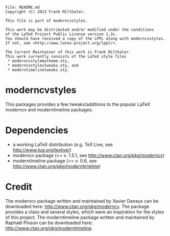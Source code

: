     File: README.md
    Copyright (C) 2013 Frank Milthaler.
    
    This file is part of moderncvstyles.
    
    This work may be distributed and/or modified under the conditions
    of the LaTeX Project Public License version 1.3c.
    You should have received a copy of the LPPL along with moderncvstyles.
    If not, see <http://www.latex-project.org/lppl/>.
    
    The Current Maintainer of this work is Frank Milthaler.
    This work currently consists of the LaTeX style files
     * moderncvstylemytheme.sty,
     * moderncvstylestweaks.sty, and
     * moderntimelinetweaks.sty.

moderncvstyles
==============
This packages provides a few tweaks/additions to the popular LaTeX moderncv and moderntimeline packages.

Dependencies
==============
  * a working LaTeX distribution (e.g. TeX Live, see http://www.tug.org/texlive/)
  * moderncv package (>= v. 1.5.1, see http://www.ctan.org/pkg/moderncv)
  * moderntimeline package (>= v. 0.6, see http://www.ctan.org/pkg/moderntimeline)

Credit
==============
The moderncv package written and maintained by Xavier Danaux can be downloaded here: http://www.ctan.org/pkg/moderncv.
The package provides a class and several styles, which were an inspiration for the styles of this project.
The moderntimeline package written and maintained by Raphaël Pinson can be downloaded here: http://www.ctan.org/pkg/moderntimeline.
